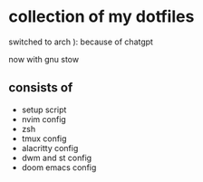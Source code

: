 # collection of my dotfiles

switched to arch ):
because of chatgpt

now with gnu stow

## consists of
- setup script
- nvim config
- zsh
- tmux config
- alacritty config
- dwm and st config
- doom emacs config

